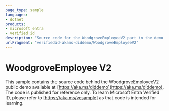 ```yaml
---
page_type: sample
languages:
- dotnet
products:
- microsoft entra
- verified id
description: "Source code for the WoodgroveEmployeeV2 part in the demo at https://aka.ms/diddemo"
urlFragment: "verifiedid-akams-diddemo/WoodgroveEmployeeV2"
---
```

# WoodgroveEmployee V2

This sample contains the source code behind the WoodgroveEmployeeV2 public demo available at [https://aka.ms/diddemo](https://aka.ms/diddemo).
The code is published for reference only. To learn Microsoft Entra Verified ID, please refer to [https://aka.ms/vcsample] as that code is intended for learning.

